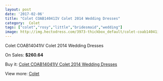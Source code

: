 ```yaml
---
layout: post
date: '2017-02-06'
title: "Colet COAB14041IV Colet 2014 Wedding Dresses"
category:  Colet
tags: ["colet","rosy","little","bridesmaid","wedding"]
image: http://img.hectodress.com/3973-thickbox_default/colet-coab14041iv-colet-2014-wedding-dresses.jpg
---
```

Colet COAB14041IV Colet 2014 Wedding Dresses

On Sales: **$260.64**
<a href="https://www.hectodress.com/-colet/2055-colet-coab14041iv-colet-2014-wedding-dresses.html"><amp-img layout="responsive" width="600" height="600" src="//img.hectodress.com/3973-thickbox_default/colet-coab14041iv-colet-2014-wedding-dresses.jpg" alt="Colet COAB14041IV Colet 2014 Wedding Dresses 0" /></a>
<a href="https://www.hectodress.com/-colet/2055-colet-coab14041iv-colet-2014-wedding-dresses.html"><amp-img layout="responsive" width="600" height="600" src="//img.hectodress.com/3975-thickbox_default/colet-coab14041iv-colet-2014-wedding-dresses.jpg" alt="Colet COAB14041IV Colet 2014 Wedding Dresses 1" /></a>
<a href="https://www.hectodress.com/-colet/2055-colet-coab14041iv-colet-2014-wedding-dresses.html"><amp-img layout="responsive" width="600" height="600" src="//img.hectodress.com/3974-thickbox_default/colet-coab14041iv-colet-2014-wedding-dresses.jpg" alt="Colet COAB14041IV Colet 2014 Wedding Dresses 2" /></a>

Buy it: [Colet COAB14041IV Colet 2014 Wedding Dresses](https://www.hectodress.com/-colet/2055-colet-coab14041iv-colet-2014-wedding-dresses.html "Colet COAB14041IV Colet 2014 Wedding Dresses")

View more: [ Colet](https://www.hectodress.com/34--colet " Colet")